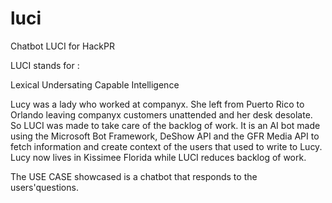 # luci
Chatbot LUCI for HackPR 

LUCI stands for : 

Lexical
Undersating
Capable 
Intelligence

Lucy was a lady who worked at companyx.  She left from Puerto Rico to Orlando leaving companyx customers unattended and her desk desolate.
So LUCI was made to take care of the backlog of work.  It is an AI bot made using the Microsoft Bot Framework, DeShow API and the GFR Media API to fetch information and create context of the users that used to write to Lucy.  Lucy now lives in Kissimee Florida while LUCI reduces backlog of work.  

The USE CASE showcased is a chatbot that responds to the users'questions.
